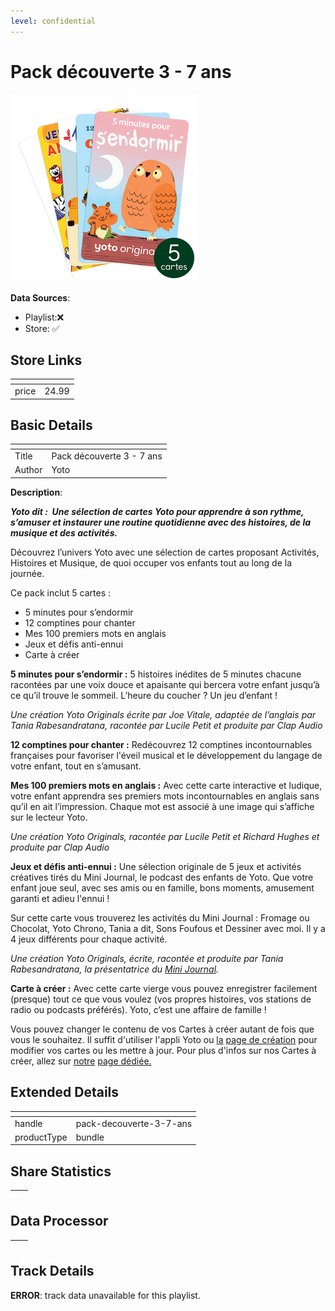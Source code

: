 ```yaml
---
level: confidential
---
```

# Pack découverte 3 - 7 ans

![card_[71t3D].png](../../img/cards/card_[71t3D].png)

**Data Sources**: 

- Playlist:❌
- Store: ✅


## Store Links

| <!-- --> | <!-- --> |
| - | - |
| price | 24.99 |


## Basic Details

| <!-- --> | <!-- --> |
| - | - |
| Title | Pack découverte 3 - 7 ans |
| Author | Yoto |

**Description**:

_**Yoto dit :  Une sélection de cartes Yoto pour apprendre à son rythme, s’amuser et instaurer une routine quotidienne avec des histoires, de la musique et des activités.**_

Découvrez l’univers Yoto avec une sélection de cartes proposant Activités, Histoires et Musique, de quoi occuper vos enfants tout au long de la journée.

Ce pack inclut 5 cartes : 

*   5 minutes pour s’endormir
*   12 comptines pour chanter
*   Mes 100 premiers mots en anglais
*   Jeux et défis anti-ennui
*   Carte à créer

**5 minutes pour s’endormir :** 5 histoires inédites de 5 minutes chacune racontées par une voix douce et apaisante qui bercera votre enfant jusqu’à ce qu’il trouve le sommeil. L’heure du coucher ? Un jeu d’enfant !

_Une création Yoto Originals écrite par Joe Vitale, adaptée de l’anglais par Tania Rabesandratana, racontée par Lucile Petit et produite par Clap Audio_

**12 comptines pour chanter :** Redécouvrez 12 comptines incontournables françaises pour favoriser l'éveil musical et le développement du langage de votre enfant, tout en s’amusant.

**Mes 100 premiers mots en anglais :** Avec cette carte interactive et ludique, votre enfant apprendra ses premiers mots incontournables en anglais sans qu’il en ait l’impression. Chaque mot est associé à une image qui s’affiche sur le lecteur Yoto. 

_Une création Yoto Originals, racontée par Lucile Petit et Richard Hughes et produite par Clap Audio_

**Jeux et défis anti-ennui :** Une sélection originale de 5 jeux et activités créatives tirés du Mini Journal, le podcast des enfants de Yoto. Que votre enfant joue seul, avec ses amis ou en famille, bons moments, amusement garanti et adieu l'ennui !  

Sur cette carte vous trouverez les activités du Mini Journal : Fromage ou Chocolat, Yoto Chrono, Tania a dit, Sons Foufous et Dessiner avec moi. Il y a 4 jeux différents pour chaque activité. 

_Une création Yoto Originals, écrite, racontée et produite par Tania Rabesandratana, la présentatrice du [Mini Journal](https://eu.yotoplay.com/fr/yoto-daily)._

**Carte à créer :** Avec cette carte vierge vous pouvez enregistrer facilement (presque) tout ce que vous voulez (vos propres histoires, vos stations de radio ou podcasts préférés). Yoto, c’est une affaire de famille !

Vous pouvez changer le contenu de vos Cartes à créer autant de fois que vous le souhaitez. Il suffit d'utiliser l'appli Yoto ou [la](https://my.yotoplay.com/my-cards) [page de création](https://my.yotoplay.com/my-cards) pour modifier vos cartes ou les mettre à jour. Pour plus d'infos sur nos Cartes à créer, allez sur [notre](https://yoto-eu.myshopify.com/fr/pages/myo) [page dédiée.](https://eu.yotoplay.com/fr/pages/myo)


## Extended Details

| <!-- --> | <!-- --> |
| - | - |
| handle | pack-decouverte-3-7-ans |
| productType | bundle |


## Share Statistics

| <!-- --> | <!-- --> |
| - | - |


## Data Processor

| <!-- --> | <!-- --> |
| - | - |


## Track Details

**ERROR**: track data unavailable for this playlist.
